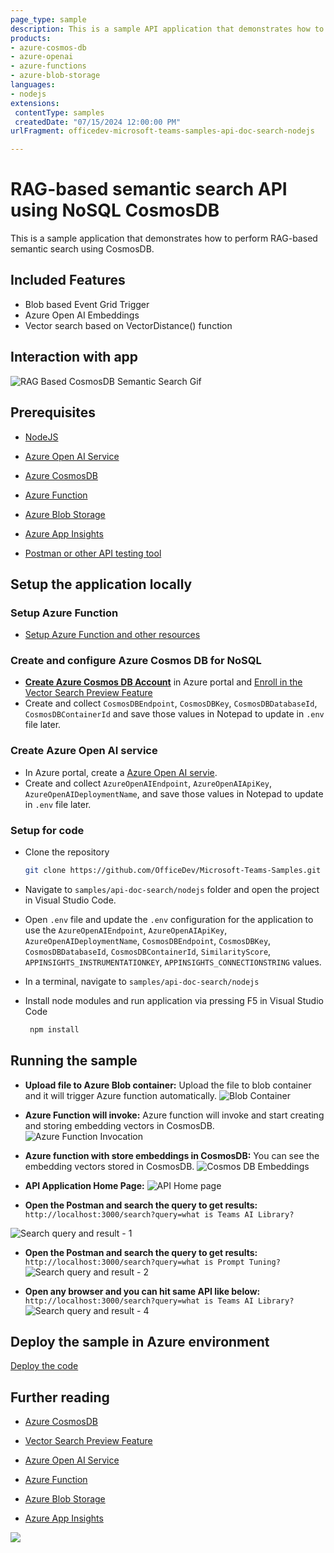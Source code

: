 ```yaml
---
page_type: sample
description: This is a sample API application that demonstrates how to perform RAG-based semantic search using NoSQL CosmosDB.
products:
- azure-cosmos-db
- azure-openai
- azure-functions
- azure-blob-storage
languages:
- nodejs
extensions:
 contentType: samples
 createdDate: "07/15/2024 12:00:00 PM"
urlFragment: officedev-microsoft-teams-samples-api-doc-search-nodejs

---
```


# RAG-based semantic search API using NoSQL CosmosDB

This is a sample application that demonstrates how to perform RAG-based semantic search using CosmosDB.

## Included Features
* Blob based Event Grid Trigger
* Azure Open AI Embeddings
* Vector search based on VectorDistance() function

## Interaction with app

![RAG Based CosmosDB Semantic Search Gif](Images/rag-based-cosmos-db.gif)

## Prerequisites


- [NodeJS](https://nodejs.org/en/)
- [Azure Open AI Service](https://learn.microsoft.com/en-us/azure/ai-services/openai/overview)
- [Azure CosmosDB](https://learn.microsoft.com/en-us/azure/cosmos-db/nosql/vector-search)
- [Azure Function](https://learn.microsoft.com/en-us/azure/azure-functions/functions-event-grid-blob-trigger?pivots=programming-language-javascript)


- [Azure Blob Storage](https://learn.microsoft.com/en-us/azure/storage/blobs/storage-blobs-introduction)
- [Azure App Insights](https://learn.microsoft.com/en-us/azure/azure-monitor/app/nodejs)
- [Postman or other API testing tool](https://www.postman.com/api-platform/api-testing/)

## Setup the application locally

### Setup Azure Function
- [Setup Azure Function and other resources](../azure-function-nodejs/README.md)

### Create and configure Azure Cosmos DB for NoSQL

 - **[Create Azure Cosmos DB Account](https://learn.microsoft.com/en-us/azure/cosmos-db/nosql/quickstart-portal#create-account)** in Azure portal and [Enroll in the Vector Search Preview Feature](https://learn.microsoft.com/en-us/azure/cosmos-db/nosql/vector-search#enroll-in-the-vector-search-preview-feature)
 - Create and collect `CosmosDBEndpoint`, `CosmosDBKey`, `CosmosDBDatabaseId`, `CosmosDBContainerId` and save those values in Notepad to update in `.env` file later.

### Create Azure Open AI service
- In Azure portal, create a [Azure Open AI servie](https://learn.microsoft.com/en-us/azure/ai-services/openai/how-to/create-resource?pivots=web-portal).
- Create and collect `AzureOpenAIEndpoint`, `AzureOpenAIApiKey`, `AzureOpenAIDeploymentName`, and save those values in Notepad to update in `.env` file later.
   
### Setup for code

  - Clone the repository

    ```bash
    git clone https://github.com/OfficeDev/Microsoft-Teams-Samples.git
    ```
  - Navigate to `samples/api-doc-search/nodejs` folder and open the project in Visual Studio Code.
  - Open `.env` file and update the `.env` configuration for the application to use the `AzureOpenAIEndpoint`, `AzureOpenAIApiKey`, `AzureOpenAIDeploymentName`, `CosmosDBEndpoint`, `CosmosDBKey`, `CosmosDBDatabaseId`, `CosmosDBContainerId`, `SimilarityScore`, `APPINSIGHTS_INSTRUMENTATIONKEY`, `APPINSIGHTS_CONNECTIONSTRING` values.
  - In a terminal, navigate to `samples/api-doc-search/nodejs`

 - Install node modules and run application via pressing F5 in Visual Studio Code
 
   ```bash
    npm install
   ```

## Running the sample

- **Upload file to Azure Blob container:** Upload the file to blob container and it will trigger Azure function automatically.
![Blob Container](../azure-function-nodejs/Images/1.blob-container.png)


- **Azure Function will invoke:** Azure function will invoke and start creating and storing embedding vectors in CosmosDB.
![Azure Function Invocation](../azure-function-nodejs/Images/3.azure-function-invocation.png)
  

- **Azure function with store embeddings in CosmosDB:** You can see the embedding vectors stored in CosmosDB.
![Cosmos DB Embeddings](../azure-function-nodejs/Images/4.cosmos-db-embeddings.png)


- **API Application Home Page:**
![API Home page](Images/1.app-home-page.png)


- **Open the Postman and search the query to get results:**
`http://localhost:3000/search?query=what is Teams AI Library?`

![Search query and result - 1](Images/2.search-result-postman-1.png)


- **Open the Postman and search the query to get results:**
`http://localhost:3000/search?query=what is Prompt Tuning?`
![Search query and result - 2](Images/3.search-result-postman-2.png)

  
- **Open any browser and you can hit same API like below:**
`http://localhost:3000/search?query=what is Teams AI Library?`
![Search query and result - 4](Images/5.search-result-web.png)

## Deploy the sample in Azure environment

[Deploy the code](https://learn.microsoft.com/en-us/azure/app-service/quickstart-nodejs?tabs=windows&pivots=development-environment-vscode#configure-the-app-service-app-and-deploy-code)

## Further reading

- [Azure CosmosDB](https://learn.microsoft.com/en-us/azure/cosmos-db/nosql/vector-search)

- [Vector Search Preview Feature](https://learn.microsoft.com/en-us/azure/cosmos-db/nosql/vector-search#enroll-in-the-vector-search-preview-feature)

- [Azure Open AI Service](https://learn.microsoft.com/en-us/azure/ai-services/openai/overview)

- [Azure Function](https://learn.microsoft.com/en-us/azure/azure-functions/functions-event-grid-blob-trigger?pivots=programming-language-javascript)

- [Azure Blob Storage](https://learn.microsoft.com/en-us/azure/storage/blobs/storage-blobs-introduction)

- [Azure App Insights](https://learn.microsoft.com/en-us/azure/azure-monitor/app/nodejs)


<img src="https://pnptelemetry.azurewebsites.net/microsoft-teams-samples/samples/api-doc-search" />